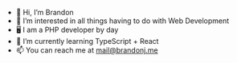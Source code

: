- 👋 Hi, I’m Brandon
- 👀 I’m interested in all things having to do with Web Development
- 🖥️ I am a PHP developer by day
- 🌱 I’m currently learning TypeScript + React
- 📫 You can reach me at mail@brandonj.me

<!---
iambj/iambj is a ✨ special ✨ repository because its `README.md` (this file) appears on your GitHub profile.
You can click the Preview link to take a look at your changes.
--->
